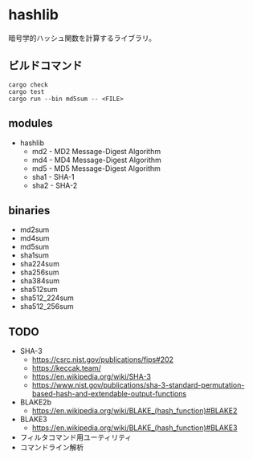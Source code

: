 hashlib
============================================================

暗号学的ハッシュ関数を計算するライブラリ。


ビルドコマンド
------------------------------------------------------------

    cargo check
    cargo test
    cargo run --bin md5sum -- <FILE>


modules
------------------------------------------------------------

* hashlib
  * md2 - MD2 Message-Digest Algorithm
  * md4 - MD4 Message-Digest Algorithm
  * md5 - MD5 Message-Digest Algorithm
  * sha1 - SHA-1
  * sha2 - SHA-2


binaries
------------------------------------------------------------

* md2sum
* md4sum
* md5sum
* sha1sum
* sha224sum
* sha256sum
* sha384sum
* sha512sum
* sha512_224sum
* sha512_256sum


TODO
------------------------------------------------------------

* SHA-3
  - https://csrc.nist.gov/publications/fips#202
  - https://keccak.team/
  - https://en.wikipedia.org/wiki/SHA-3
  - https://www.nist.gov/publications/sha-3-standard-permutation-based-hash-and-extendable-output-functions
* BLAKE2b
  - https://en.wikipedia.org/wiki/BLAKE_(hash_function)#BLAKE2
* BLAKE3
  - https://en.wikipedia.org/wiki/BLAKE_(hash_function)#BLAKE3
* フィルタコマンド用ユーティリティ
* コマンドライン解析
